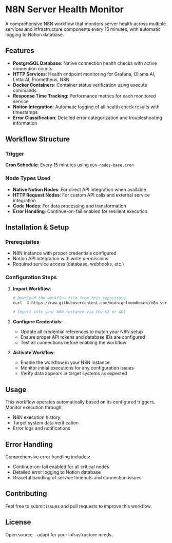 # N8N Server Health Monitor

A comprehensive N8N workflow that monitors server health across multiple services and infrastructure components every 15 minutes, with automatic logging to Notion database.

## Features

- **PostgreSQL Database**: Native connection health checks with active connection counts
- **HTTP Services**: Health endpoint monitoring for Grafana, Ollama AI, Letta AI, Prometheus, N8N
- **Docker Containers**: Container status verification using execute commands  
- **Response Time Tracking**: Performance metrics for each monitored service
- **Notion Integration**: Automatic logging of all health check results with timestamps
- **Error Classification**: Detailed error categorization and troubleshooting information

## Workflow Structure

### Trigger
**Cron Schedule**: Every 15 minutes using `n8n-nodes-base.cron`

### Node Types Used
- **Native Notion Nodes**: For direct API integration when available
- **HTTP Request Nodes**: For custom API calls and external service integration  
- **Code Nodes**: For data processing and transformation
- **Error Handling**: Continue-on-fail enabled for resilient execution

## Installation & Setup

### Prerequisites
- N8N instance with proper credentials configured
- Notion API integration with write permissions
- Required service access (database, webhooks, etc.)

### Configuration Steps

1. **Import Workflow**:
   ```bash
   # Download the workflow file from this repository
   curl -O https://raw.githubusercontent.com/midnightmoodboard/n8n-server-health-monitor/main/server-health-monitor.json
   
   # Import into your N8N instance via the UI or API
   ```

2. **Configure Credentials**:
   - Update all credential references to match your N8N setup
   - Ensure proper API tokens and database IDs are configured
   - Test all connections before enabling the workflow

3. **Activate Workflow**:
   - Enable the workflow in your N8N instance
   - Monitor initial executions for any configuration issues
   - Verify data appears in target systems as expected

## Usage

This workflow operates automatically based on its configured triggers. Monitor execution through:
- N8N execution history
- Target system data verification  
- Error logs and notifications

## Error Handling

Comprehensive error handling includes:
- Continue-on-fail enabled for all critical nodes
- Detailed error logging to Notion database
- Graceful handling of service timeouts and connection issues

## Contributing

Feel free to submit issues and pull requests to improve this workflow.

## License

Open source - adapt for your infrastructure needs.
